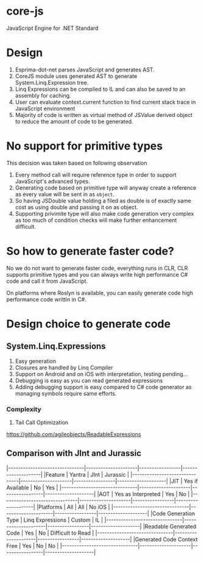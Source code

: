 # core-js
JavaScript Engine for .NET Standard

# Design

1. Esprima-dot-net parses JavaScript and generates AST.
2. CoreJS module uses generated AST to generate System.Linq.Expression tree.
3. Linq Expressions can be compiled to IL and can also be saved to an assembly for caching.
4. User can evaluate context.current function to find current stack trace in JavaScript environment
5. Majority of code is written as virtual method of JSValue derived object to reduce the amount of code to be generated.

# No support for primitive types
This decision was taken based on following observation
1. Every method call will require reference type in order to support JavaScript's advanced types.
2. Generating code based on primitive type will anyway create a reference as every value will be sent in as `object`.
3. So having JSDouble value holding a filed as double is of exactly same cost as using double and passing it on as object.
4. Supporting privimite type will also make code generation very complex as too much of condition checks will make further enhancement difficult.

# So how to generate faster code?
No we do not want to generate faster code, everything runs in CLR, CLR supports primitive types and you can always write high performance C# code and call it from JavaScript.

On platforms where Roslyn is available, you can easily generate code high performance code writtin in C#.

# Design choice to generate code

## System.Linq.Expressions
1. Easy generation
2. Closures are handled by Linq Compiler
3. Support on Android and on iOS with interpretation, testing pending...
4. Debugging is easy as you can read generated expressions
5. Adding debugging support is easy compared to C# code generator as managing symbols require same efforts.
 ### Complexity
 1. Tail Call Optimization

https://github.com/agileobjects/ReadableExpressions

## Comparison with JInt and Jurassic
|-------------------------------|---------------------|-----------------|--------------------|
|Feature                        | Yantra              | JInt            | Jurassic           |
|-------------------------------|---------------------|-----------------|--------------------|
|JIT                            | Yes if Available    | No              | Yes                |
|-------------------------------|---------------------|-----------------|--------------------|
|AOT                            | Yes as Interpreted  | Yes             | No                 |
|-------------------------------|---------------------|-----------------|--------------------|
|Platforms                      | All                 | All             | No iOS             |
|-------------------------------|---------------------|-----------------|--------------------|
|Code Generation Type           | Linq Expressions    | Custom          | IL                 |
|-------------------------------|---------------------|-----------------|--------------------|
|Readable Generated Code        | Yes                 | No              | Difficult to Read  |
|-------------------------------|---------------------|-----------------|--------------------|
|Generated Code Context Free    | Yes                 | No              | No                 |
|-------------------------------|---------------------|-----------------|--------------------|



